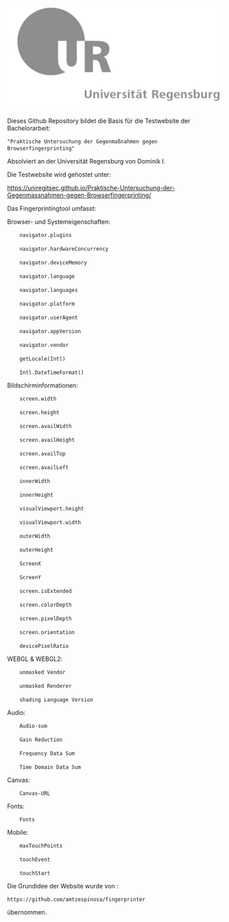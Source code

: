 ![fingerprinter header](/img/fingerprinter.png)

Dieses Github Repository bildet die Basis für die Testwebsite der Bachelorarbeit:

	"Praktische Untersuchung der Gegenmaßnahmen gegen Browserfingerprinting"
 

Absolviert an der Universität Regensburg von Dominik I.


Die Testwebsite wird gehostet unter:

https://uniregitsec.github.io/Praktische-Untersuchung-der-Gegenmassnahmen-gegen-Browserfingerprinting/


Das Fingerprintingtool umfasst:


Browser- und Systemeigenschaften:

		navigator.plugins

		navigator.hardwareConcurrency

		navigator.deviceMemory

		navigator.language

		navigator.languages

		navigator.platform

		navigator.userAgent

		navigator.appVersion

		navigator.vendor

		getLocale(Intl)

		Intl.DateTimeFormat()
		
		
Bildschirminformationen:

		screen.width

		screen.height

		screen.availWidth

		screen.availHeight

		screen.availTop

		screen.availLeft

		innerWidth

		innerHeight

		visualViewport.height

		visualViewport.width

		outerWidth

		outerHeight

		ScreenX

		ScreenY

		screen.isExtended

		screen.colorDepth

		screen.pixelDepth

		screen.orientation

		devicePixelRatio

WEBGL & WEBGL2:

		unmasked Vendor

		unmasked Renderer

		shading Language Version

Audio:

		Audio-sum

		Gain Reduction

		Frequency Data Sum

		Time Domain Data Sum

Canvas:
		
		Canvas-URL
		
Fonts:

		Fonts
		
Mobile:

		maxTouchPoints

		touchEvent

		touchStart
		

Die Grundidee der Website wurde von :

	https://github.com/amtzespinosa/fingerprinter
	
übernommen.

